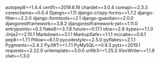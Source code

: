 autopep8==1.4.4
certifi==2019.6.16
chardet==3.0.4
coreapi==2.3.3
coreschema==0.0.4
Django==1.11
django-crispy-forms==1.7.2
django-filter==2.2.0
django-formtools==2.1
django-guardian==2.0.0
djangorestframework==3.8.2
djangorestframework-jwt==1.11.0
entrypoints==0.3
flake8==3.7.8
future==0.17.1
idna==2.8
itypes==1.1.0
Jinja2==2.10.1
Markdown==3.1.1
MarkupSafe==1.1.1
mccabe==0.6.1
pep8==1.7.1
Pillow==6.1.0
pycodestyle==2.5.0
pyflakes==2.1.1
Pygments==2.4.2
PyJWT==1.7.1
PyMySQL==0.9.3
pytz==2019.1
requests==2.22.0
uritemplate==3.0.0
urllib3==1.25.3
XlsxWriter==1.1.8
xlwt==1.3.0

